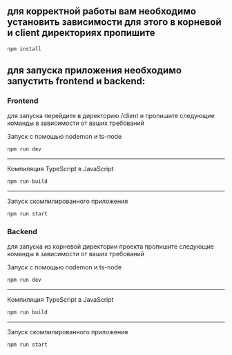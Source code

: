 ## для корректной работы вам необходимо установить зависимости для этого в корневой и client директориях пропишите

```bash
npm install
```

## для запуска приложения необходимо запустить frontend и backend:

### Frontend 

для запуска перейдите в директорию /client и пропишите следующие команды в зависимости от ваших требований

Запуск с помощью nodemon и ts-node
```bash
npm run dev
```
---
Компиляция TypeScript в JavaScript
```bash
npm run build
```
---
Запуск скомпилированного приложения
```bash
npm run start
```

### Backend

для запуска из корневой директории проекта пропишите следующие команды в зависимости от ваших требований

Запуск с помощью nodemon и ts-node
```bash
npm run dev
```
---
Компиляция TypeScript в JavaScript
```bash
npm run build
```
---
Запуск скомпилированного приложения
```bash
npm run start
```
